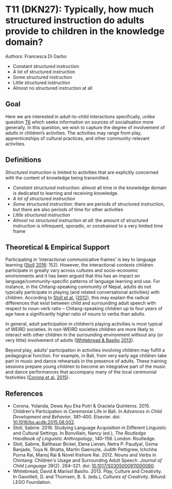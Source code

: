 # T11 (DKN27): Typically, how much structured instruction do adults provide to children in the knowledge domain?

Authors: Francesca Di Garbo

- Constant structured instruction
- A lot of structured instruction
- Some structured instruction
- Little structured instruction
- Almost no structured instruction at all

## Goal

Here we are interested in adult-to-child interactions specifically, unlike question [T6](T6.md) which seeks information on sources of socialisation more generally. In this question, we wish to capture the degree of involvement of adults in children’s activities. The activities may range from play, apprenticeships of cultural practices, and other community-relevant activities.

## Definitions

*Structured instruction* is limited to activities that are explicitly concerned with the content of knowledge being transmitted.

- *Constant structured instruction*: almost all time in the knowledge domain is dedicated to learning and receiving knowledge.
- *A lot of structured instruction*
- *Some structured instruction*: there are periods of structured instruction, but there are also periods of time for other activities
- *Little structured instruction*
- *Almost no structured instruction at all:* the amount of structured instruction is infrequent, sporadic, or constrained to a very limited time frame


## Theoretical & Empirical Support

Participating in ‘interactional communicative frames’ is key to language learning ([Stoll](#source-Stoll2016) [2016](#source-Stoll2016): 152). However, the interactional contexts children participate in greatly vary across cultures and socio-economic environments and it has been argued that this has an impact on language/community-specific patterns of language learning and use. For instance, in the Chitang-speaking community of Nepal, adults do not typically participate in playing (and related conversational activities) with children. According to [Stoll et al.](#source-StollEtAl2012) ([2012](#source-StollEtAl2012)), this may explain the radical differences that exist between child and surrounding adult speech with respect to noun-verb ratio – Chitang-speaking children up to four years of age have a significantly higher ratio of nouns to verbs than adults.

In general, adult participation in children’s playing activities is most typical of WEIRD societies. In non-WEIRD societies children are more likely to interact with other children in the surrounding environment without any (or very little) involvement of adults ([Whitebread & Basilio](#source-WhitebreadBasilio2013) [2013](#source-WhitebreadBasilio2013)).

Beyond play, adults’ participation in activities involving children may fulfill a pedagogical function. For example, in Bali, from very early age children take part in music and dance rehearsals in the presence of adults. These training sessions prepare young children to become an integrative part of the music and dance performances that accompany many of the local ceremonial festivities ([Corona et al.](#source-CoronaEtAl2015) [2015](#source-CoronaEtAl2015)).

## References

- <a id="source-CoronaEtAl2015"> </a>Corona, Yolanda, Dewa Ayu Eka Putri & Graciela Quinteros. 2015. Children's Participation in Ceremonial Life in Bali. In _Advances in Child Development and Behavior_, 381–400. Elsevier. doi: [10.1016/bs.acdb.2015.08.002](https://doi.org/10.1016/bs.acdb.2015.08.002).
- <a id="source-Stoll2016"> </a>Stoll, Sabine. 2016. Studying Language Acquisition in Different Linguistic and Cultural Settings. In Bonvillain, Nancy (ed.), _The Routledge Handbook of Linguistic Anthropology_, 140–158. London: Routledge.
- <a id="source-StollEtAl2012"> </a>Stoll, Sabine, Balthasar Bickel, Elena Lieven, Netra P. Paudyal, Goma Banjade, Toya N. Bhatta, Martin Gaenszle, Judith Pettigrew, Ichchha Purna Rai, Manoj Rai & Novel Kishore Rai. 2012. Nouns and Verbs in Chintang: Children's Usage and Surrounding Adult Speech. _Journal of Child Language_ 39(2). 284–321. doi: [10.1017/S0305000911000080](https://doi.org/10.1017/S0305000911000080).
- <a id="source-WhitebreadBasilio2013"> </a>Whitebread, David & Marisol Basilio. 2013. Play, Culture and Creativity. In Gauntlett, D. and Thomsen, B. S. (eds.), _Cultures of Creativity_. Billund: LEGO Foundation.
